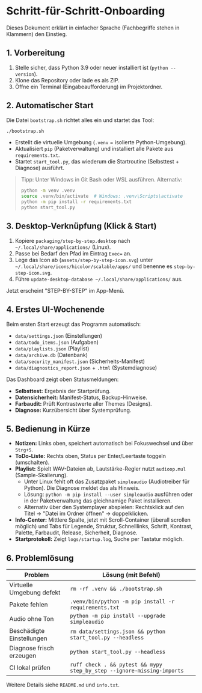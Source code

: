 # Schritt-für-Schritt-Onboarding

Dieses Dokument erklärt in einfacher Sprache (Fachbegriffe stehen in Klammern) den Einstieg.

## 1. Vorbereitung

1. Stelle sicher, dass Python 3.9 oder neuer installiert ist (`python --version`).
2. Klone das Repository oder lade es als ZIP.
3. Öffne ein Terminal (Eingabeaufforderung) im Projektordner.

## 2. Automatischer Start

Die Datei `bootstrap.sh` richtet alles ein und startet das Tool:

```bash
./bootstrap.sh
```

- Erstellt die virtuelle Umgebung (`.venv` = isolierte Python-Umgebung).
- Aktualisiert `pip` (Paketverwaltung) und installiert alle Pakete aus `requirements.txt`.
- Startet `start_tool.py`, das wiederum die Startroutine (Selbsttest + Diagnose) ausführt.

> Tipp: Unter Windows in Git Bash oder WSL ausführen. Alternativ:
>
> ```bash
> python -m venv .venv
> source .venv/bin/activate  # Windows: .venv\Scripts\activate
> python -m pip install -r requirements.txt
> python start_tool.py
> ```

## 3. Desktop-Verknüpfung (Klick & Start)

1. Kopiere `packaging/step-by-step.desktop` nach `~/.local/share/applications/` (Linux).
2. Passe bei Bedarf den Pfad im Eintrag `Exec=` an.
3. Lege das Icon ab (`assets/step-by-step-icon.svg`) unter `~/.local/share/icons/hicolor/scalable/apps/` und benenne es `step-by-step-icon.svg`.
4. Führe `update-desktop-database ~/.local/share/applications/` aus.

Jetzt erscheint "STEP-BY-STEP" im App-Menü.

## 4. Erstes UI-Wochenende

Beim ersten Start erzeugt das Programm automatisch:

- `data/settings.json` (Einstellungen)
- `data/todo_items.json` (Aufgaben)
- `data/playlists.json` (Playlist)
- `data/archive.db` (Datenbank)
- `data/security_manifest.json` (Sicherheits-Manifest)
- `data/diagnostics_report.json` + `.html` (Systemdiagnose)

Das Dashboard zeigt oben Statusmeldungen:

- **Selbsttest:** Ergebnis der Startprüfung.
- **Datensicherheit:** Manifest-Status, Backup-Hinweise.
- **Farbaudit:** Prüft Kontrastwerte aller Themes (Designs).
- **Diagnose:** Kurzübersicht über Systemprüfung.

## 5. Bedienung in Kürze

- **Notizen:** Links oben, speichert automatisch bei Fokuswechsel und über `Strg+S`.
- **ToDo-Liste:** Rechts oben, Status per Enter/Leertaste toggeln (umschalten).
- **Playlist:** Spielt WAV-Dateien ab, Lautstärke-Regler nutzt `audioop.mul` (Sample-Skalierung).
  - Unter Linux fehlt oft das Zusatzpaket `simpleaudio` (Audiotreiber für Python). Die Diagnose meldet das als Hinweis.
  - Lösung: `python -m pip install --user simpleaudio` ausführen oder in der Paketverwaltung das gleichnamige Paket installieren.
  - Alternativ über den Systemplayer abspielen: Rechtsklick auf den Titel → "Datei im Ordner öffnen" → doppelklicken.
- **Info-Center:** Mittlere Spalte, jetzt mit Scroll-Container (überall scrollen möglich) und Tabs für Legende, Struktur, Schnelllinks, Schrift, Kontrast, Palette, Farbaudit, Release, Sicherheit, Diagnose.
- **Startprotokoll:** Zeigt `logs/startup.log`, Suche per Tastatur möglich.

## 6. Problemlösung

| Problem | Lösung (mit Befehl) |
| --- | --- |
| Virtuelle Umgebung defekt | `rm -rf .venv && ./bootstrap.sh` |
| Pakete fehlen | `.venv/bin/python -m pip install -r requirements.txt` |
| Audio ohne Ton | `python -m pip install --upgrade simpleaudio` |
| Beschädigte Einstellungen | `rm data/settings.json && python start_tool.py --headless` |
| Diagnose frisch erzeugen | `python start_tool.py --headless` |
| CI lokal prüfen | `ruff check . && pytest && mypy step_by_step --ignore-missing-imports` |

Weitere Details siehe `README.md` und `info.txt`.
